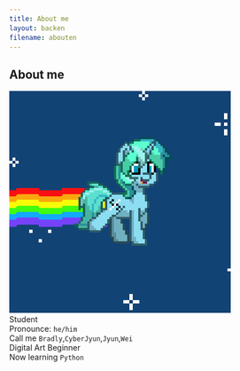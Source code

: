 ```yaml
---
title: About me
layout: backen
filename: abouten
--- 
```


## About me
![Pony trot2](img/pony.gif)<br>
Student<br>
Pronounce: `he/him`<br>
Call me `Bradly`,`CyberJyun`,`Jyun`,`Wei`<br>
Digital Art Beginner<br>
Now learning `Python`<br>
